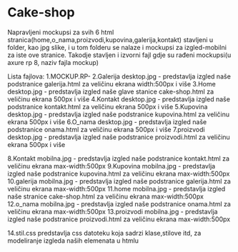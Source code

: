 # Cake-shop

Napravljeni mockupsi za svih 6 html stranica(home,o_nama,proizvodi,kupovina,galerija,kontakt)
stavljeni u folder, kao jpg slike, i u tom folderu se nalaze i mockupsi za izgled-mobilni za iste ove stranice.
Takodje stavljen i izvorni fajl gdje su rađeni mockupsi(u axure rp 8, naziv fajla mockup)

Lista fajlova:
1.MOCKUP.RP-
2.Galerija desktop.jpg	- predstavlja izgled naše podstranice galerija.html za veličinu ekrana width:500px i više
3.Home desktop.jpg	- predstavlja izgled naše glave stanice cake-shop.html za veličinu ekrana 500px i više
4.Kontakt desktop.jpg	- predstavlja izgled naše podstranice kontakt.html za veličinu ekrana 500px i više
5.Kupovina desktop.jpg	- predstavlja izgled naše podstranice kupovina.html za veličinu ekrana 500px i više
6.O_nama desktop.jpg	- predstavlja izgled naše podstranice onama.html za veličinu ekrana 500px i više
7.proizvodi desktop.jpg - predstavlja izgled naše podstranice proizvodi.html za veličinu ekrana 500px i više

8.Kontakt mobilna.jpg	- predstavlja izgled naše podstranice kontakt.html za veličinu ekrana max-width:500px
9.Kupovina mobilna.jpg - predstavlja izgled naše podstranice kupovina.html za veličinu ekrana max-width:500px
10.galerija mobilna.jpg	- predstavlja izgled naše podstranice galerija.html za veličinu ekrana max-width:500px
11.home mobilna.jpg	- predstavlja izgled naše stranice cake-shop.html za veličinu ekrana max-width:500px
12.o_nama mobilna.jpg - predstavlja izgled naše podstranice onama.html za veličinu ekrana max-width:500px
13.proizvodi mobilna.jpg - predstavlja izgled naše podstranice proizvodi.html za veličinu ekrana max-width:500px

14.stil.css predstavlja css datoteku koja sadrzi klase,stilove itd, za modeliranje izgleda naših elemenata u htmlu
